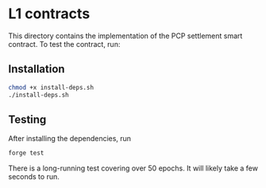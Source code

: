 # L1 contracts

This directory contains the implementation of the PCP settlement smart contract. To test the contract, run:

## Installation

```bash
chmod +x install-deps.sh
./install-deps.sh
```

## Testing

After installing the dependencies, run

```bash
forge test
```

There is a long-running test covering over 50 epochs. It will likely take a few seconds to run.
